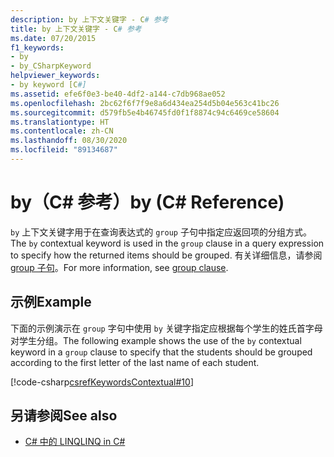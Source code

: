 ```yaml
---
description: by 上下文关键字 - C# 参考
title: by 上下文关键字 - C# 参考
ms.date: 07/20/2015
f1_keywords:
- by
- by_CSharpKeyword
helpviewer_keywords:
- by keyword [C#]
ms.assetid: efe6f0e3-be40-4df2-a144-c7db968ae052
ms.openlocfilehash: 2bc62f6f7f9e8a6d434ea254d5b04e563c41bc26
ms.sourcegitcommit: d579fb5e4b46745fd0f1f8874c94c6469ce58604
ms.translationtype: HT
ms.contentlocale: zh-CN
ms.lasthandoff: 08/30/2020
ms.locfileid: "89134687"
---
```

# <a name="by-c-reference"></a><span data-ttu-id="e92dc-103">by（C# 参考）</span><span class="sxs-lookup"><span data-stu-id="e92dc-103">by (C# Reference)</span></span>

<span data-ttu-id="e92dc-104">`by` 上下文关键字用于在查询表达式的 `group` 子句中指定应返回项的分组方式。</span><span class="sxs-lookup"><span data-stu-id="e92dc-104">The `by` contextual keyword is used in the `group` clause in a query expression to specify how the returned items should be grouped.</span></span> <span data-ttu-id="e92dc-105">有关详细信息，请参阅 [group 子句](./group-clause.md)。</span><span class="sxs-lookup"><span data-stu-id="e92dc-105">For more information, see [group clause](./group-clause.md).</span></span>

## <a name="example"></a><span data-ttu-id="e92dc-106">示例</span><span class="sxs-lookup"><span data-stu-id="e92dc-106">Example</span></span>

<span data-ttu-id="e92dc-107">下面的示例演示在 `group` 字句中使用 `by` 关键字指定应根据每个学生的姓氏首字母对学生分组。</span><span class="sxs-lookup"><span data-stu-id="e92dc-107">The following example shows the use of the `by` contextual keyword in a `group` clause to specify that the students should be grouped according to the first letter of the last name of each student.</span></span>

[!code-csharp[csrefKeywordsContextual#10](~/samples/snippets/csharp/VS_Snippets_VBCSharp/csrefKeywordsContextual/CS/csrefKeywordsContextual.cs#10)]

## <a name="see-also"></a><span data-ttu-id="e92dc-108">另请参阅</span><span class="sxs-lookup"><span data-stu-id="e92dc-108">See also</span></span>

- [<span data-ttu-id="e92dc-109">C# 中的 LINQ</span><span class="sxs-lookup"><span data-stu-id="e92dc-109">LINQ in C#</span></span>](../../linq/index.md)
